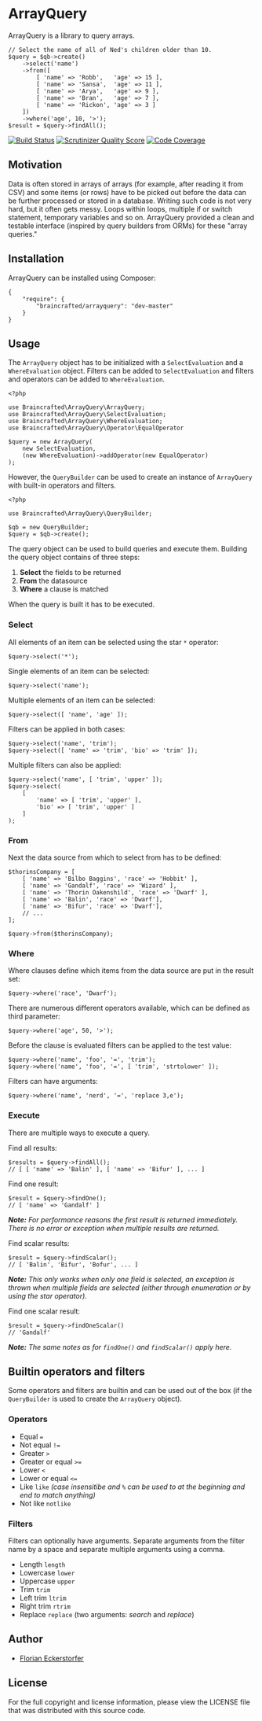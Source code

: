 ArrayQuery
==========

ArrayQuery is a library to query arrays.

    // Select the name of all of Ned's children older than 10.
    $query = $qb->create()
        ->select('name')
        ->from([
            [ 'name' => 'Robb',   'age' => 15 ],
            [ 'name' => 'Sansa',  'age' => 11 ],
            [ 'name' => 'Arya',   'age' => 9 ],
            [ 'name' => 'Bran',   'age' => 7 ],
            [ 'name' => 'Rickon', 'age' => 3 ]
        ])
        ->where('age', 10, '>');
    $result = $query->findAll();

[![Build Status](https://travis-ci.org/braincrafted/arrayquery.png?branch=master)](https://travis-ci.org/braincrafted/arrayquery)
[![Scrutinizer Quality Score](https://scrutinizer-ci.com/g/braincrafted/arrayquery/badges/quality-score.png?s=834dd7aafe6fe1e8aa8300b43aa0ae5925489738)](https://scrutinizer-ci.com/g/braincrafted/arrayquery/)
[![Code Coverage](https://scrutinizer-ci.com/g/braincrafted/arrayquery/badges/coverage.png?s=1c95f66a513fda24f9f893264abb2a430a7cba5d)](https://scrutinizer-ci.com/g/braincrafted/arrayquery/)

Motivation
----------

Data is often stored in arrays of arrays (for example, after reading it from CSV) and some items (or rows) have to be
picked out before the data can be further processed or stored in a database. Writing such code is not very hard, but
it often gets messy. Loops within loops, multiple if or switch statement, temporary variables and so on. ArrayQuery
provided a clean and testable interface (inspired by query builders from ORMs) for these "array queries."

Installation
------------

ArrayQuery can be installed using Composer:

    {
        "require": {
            "braincrafted/arrayquery": "dev-master"
        }
    }


Usage
-----

The `ArrayQuery` object has to be initialized with a `SelectEvaluation` and a `WhereEvaluation` object. Filters can be
added to `SelectEvaluation` and filters and operators can be added to `WhereEvaluation`.

    <?php

    use Braincrafted\ArrayQuery\ArrayQuery;
    use Braincrafted\ArrayQuery\SelectEvaluation;
    use Braincrafted\ArrayQuery\WhereEvaluation;
    use Braincrafted\ArrayQuery\Operator\EqualOperator

    $query = new ArrayQuery(
        new SelectEvaluation,
        (new WhereEvaluation)->addOperator(new EqualOperator)
    );

However, the `QueryBuilder` can be used to create an instance of `ArrayQuery` with built-in operators and filters.

    <?php

    use Braincrafted\ArrayQuery\QueryBuilder;

    $qb = new QueryBuilder;
    $query = $qb->create();

The query object can be used to build queries and execute them. Building the query object contains of three steps:

1. **Select** the fields to be returned
2. **From** the datasource
3. **Where** a clause is matched

When the query is built it has to be executed.

### Select

All elements of an item can be selected using the star `*` operator:

    $query->select('*');

Single elements of an item can be selected:

    $query->select('name');

Multiple elements of an item can be selected:

    $query->select([ 'name', 'age' ]);

Filters can be applied in both cases:

    $query->select('name', 'trim');
    $query->select([ 'name' => 'trim', 'bio' => 'trim' ]);

Multiple filters can also be applied:

    $query->select('name', [ 'trim', 'upper' ]);
    $query->select(
        [
            'name' => [ 'trim', 'upper' ],
            'bio' => [ 'trim', 'upper' ]
        ]
    );

### From

Next the data source from which to select from has to be defined:

    $thorinsCompany = [
        [ 'name' => 'Bilbo Baggins', 'race' => 'Hobbit' ],
        [ 'name' => 'Gandalf', 'race' => 'Wizard' ],
        [ 'name' => 'Thorin Oakenshild', 'race' => 'Dwarf' ],
        [ 'name' => 'Balin', 'race' => 'Dwarf'],
        [ 'name' => 'Bifur', 'race' => 'Dwarf'],
        // ...
    ];

    $query->from($thorinsCompany);

### Where

Where clauses define which items from the data source are put in the result set:

    $query->where('race', 'Dwarf');

There are numerous different operators available, which can be defined as third parameter:

    $query->where('age', 50, '>');

Before the clause is evaluated filters can be applied to the test value:

    $query->where('name', 'foo', '=', 'trim');
    $query->where('name', 'foo', '=', [ 'trim', 'strtolower' ]);

Filters can have arguments:

    $query->where('name', 'nerd', '=', 'replace 3,e');

### Execute

There are multiple ways to execute a query.

Find all results:

    $results = $query->findAll();
    // [ [ 'name' => 'Balin' ], [ 'name' => 'Bifur' ], ... ]

Find one result:

    $result = $query->findOne();
    // [ 'name' => 'Gandalf' ]

*__Note:__ For performance reasons the first result is returned immediately. There is no error or exception when multiple
results are returned.*

Find scalar results:

    $result = $query->findScalar();
    // [ 'Balin', 'Bifur', 'Bofur', ... ]

*__Note:__ This only works when only one field is selected, an exception is thrown when multiple fields are selected
(either through enumeration or by using the star operator).*

Find one scalar result:

    $result = $query->findOneScalar()
    // 'Gandalf'

*__Note:__ The same notes as for `findOne()` and `findScalar()` apply here.*


Builtin operators and filters
-----------------------------

Some operators and filters are builtin and can be used out of the box (if the `QueryBuilder` is used to create the
`ArrayQuery` object).

### Operators

- Equal `=`
- Not equal `!=`
- Greater `>`
- Greater or equal `>=`
- Lower `<`
- Lower or equal `<=`
- Like `like` *(case insensitibe and `%` can be used to at the beginning and end to match anything)*
- Not like `notlike`

### Filters

Filters can optionally have arguments. Separate arguments from the filter name by a space and separate multiple arguments using a comma.

- Length `length`
- Lowercase `lower`
- Uppercase `upper`
- Trim `trim`
- Left trim `ltrim`
- Right trim `rtrim`
- Replace `replace` (two arguments: *search* and *replace*)

Author
------

- [Florian Eckerstorfer](http://florian.ec)


License
-------

For the full copyright and license information, please view the LICENSE file that was distributed with this source code.

